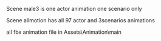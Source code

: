 ﻿Scene male3 is one actor animation one scenario only

Scene allmotion has all 97 actor and 3scenarios animations

all fbx animation file in Assets\Animation\main